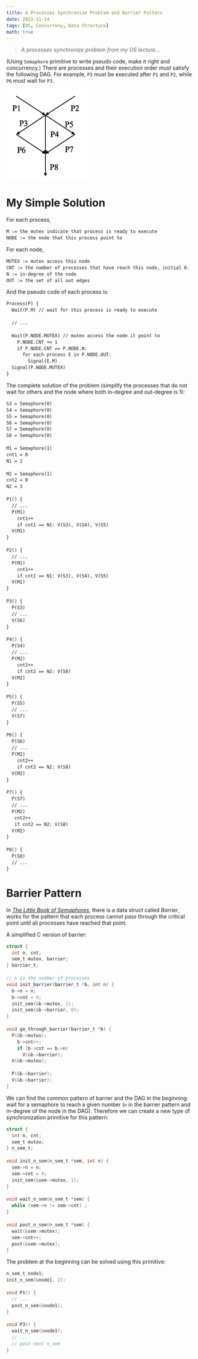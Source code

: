 ```yaml
---
title: A Processes Synchronize Problem and Barrier Pattern
date: 2022-11-14
tags: [OS, Concurreny, Data Structure]
math: true
---
```


> *A processes synchronize problem from my OS lecture...*

(Using `Semaphore` primitive to write pseudo code, make it right and concurrency.) There are processes and their execution order must satisfy the following DAG. For example, `P3` must be executed after `P1` and `P2`, while `P6` must wait for `P3`.

![](././proc_sync_dag.png)

# My Simple Solution

For each process,

```txt
M := the mutex indicate that process is ready to execute
NODE := the node that this process point to
```

For each node,

```txt
MUTEX := mutex access this node
CNT := the number of processes that have reach this node, initial 0.
N := in-degree of the node
OUT := the set of all out edges
```

And the pseudo code of each process is:

```txt
Process(P) {
  Wait(P.M) // wait for this process is ready to execute

  // ...

  Wait(P.NODE.MUTEX) // mutex access the node it point to
    P.NODE.CNT += 1
    if P.NODE.CNT == P.NODE.N:
      for each process E in P.NODE.OUT:
        Signal(E.M)
  Signal(P.NODE.MUTEX)
}
```

The complete solution of the problem (simplify the processes that do not wait for others and the node where both in-degree and out-degree is 1):

```txt
S3 = Semaphore(0)
S4 = Semaphore(0)
S5 = Semaphore(0)
S6 = Semaphore(0)
S7 = Semaphore(0)
S8 = Semaphore(0)

M1 = Semaphore(1)
cnt1 = 0
N1 = 2

M2 = Semaphore(1)
cnt2 = 0
N2 = 3

P1() {
  // ...
  P(M1)
    cnt1++
    if cnt1 == N1: V(S3), V(S4), V(S5)
  V(M1)
}

P2() {
  // ...
  P(M1)
    cnt1++
    if cnt1 == N1: V(S3), V(S4), V(S5)
  V(M1)
}

P3() {
  P(S3)
  // ...
  V(S6)
}

P4() {
  P(S4)
  // ...
  P(M2)
    cnt2++
    if cnt2 == N2: V(S8)
  V(M2)
}

P5() {
  P(S5)
  // ...
  V(S7)
}

P6() {
  P(S6)
  // ...
  P(M2)
    cnt2++
    if cnt2 == N2: V(S8)
  V(M2)
}

P7() {
  P(S7)
  // ...
  P(M2)
   cnt2++
   if cnt2 == N2: V(S8)
  V(M2)
}

P8() {
  P(S8)
  // ...
}
```

# Barrier Pattern

In [*The Little Book of Semaphores*](https://greenteapress.com/wp/semaphores/), there is a data struct called *Barrier*, works for the pattern that each process cannot pass through the critical point until all processes have reached that point.

A simplified C version of barrier:

```C
struct {
  int n, cnt;
  sem_t mutex, barrier;
} barrier_t;

// n is the number of processes
void init_barrier(barrier_t *b, int n) {
  b->n = n;
  b->cnt = 0;
  init_sem(&b->mutex, 1);
  init_sem(&b->barrier, 0);
}

void go_through_barrier(barrier_t *b) {
  P(&b->mutex);
    b->cnt++;
    if (b->cnt == b->n)
      V(&b->barrier);
  V(&b->mutex);

  P(&b->barrier);
  V(&b->barrier);
}
```

We can find the common pattern of barrier and the DAG in the beginning: wait for a semaphore to reach a given number (`n` in the barrier pattern and in-degree of the node in the DAG). Therefore we can create a new type of synchronization primitive for this pattern:

```C
struct {
  int n, cnt;
  sem_t mutex;
} n_sem_t;

void init_n_sem(n_sem_t *sem, int n) {
  sem->n = n;
  sem->cnt = 0;
  init_sem(&sem->mutex, 1);
}

void wait_n_sem(n_sem_t *sem) {
  while (sem->n != sem->cnt) ;
}

void post_n_sem(n_sem_t *sem) {
  wait(&sem->mutex);
  sem->cnt++;
  post(&sem->mutex);
}
```

The problem at the beginning can be solved using this primitive:

```C
n_sem_t node1;
init_n_sem(&node1, 2);

void P1() {
  // ...
  post_n_sem(&node1);
}

void P3() {
  wait_n_sem(&node1);
  // ...
  // post next n_sem
}
```
